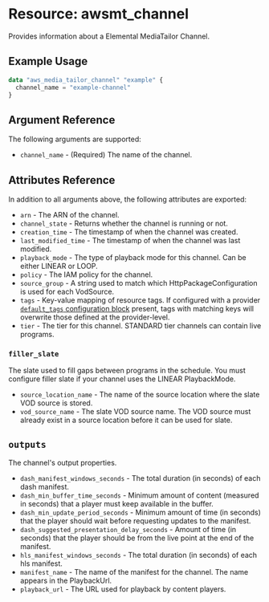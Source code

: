# Resource: awsmt_channel

Provides information about a Elemental MediaTailor Channel.

## Example Usage

```terraform
data "aws_media_tailor_channel" "example" {
  channel_name = "example-channel"
}
```

## Argument Reference
The following arguments are supported:

* `channel_name` - (Required) The name of the channel.

## Attributes Reference
In addition to all arguments above, the following attributes are exported:

* `arn` - The ARN of the channel.
* `channel_state` - Returns whether the channel is running or not.
* `creation_time` - The timestamp of when the channel was created.
* `last_modified_time` - The timestamp of when the channel was last modified.
* `playback_mode` - The type of playback mode for this channel. Can be either LINEAR or LOOP.
* `policy` - The IAM policy for the channel.
* `source_group` - A string used to match which HttpPackageConfiguration is used for each VodSource.
* `tags` - Key-value mapping of resource tags. If configured with a provider [`default_tags` configuration block](/docs/providers/aws/index.html#default_tags-configuration-block) present, tags with matching keys will overwrite those defined at the provider-level.
* `tier` - The tier for this channel. STANDARD tier channels can contain live programs.

### `filler_slate`
The slate used to fill gaps between programs in the schedule. You must configure filler slate if your channel uses the LINEAR PlaybackMode.

* `source_location_name` - The name of the source location where the slate VOD source is stored.
* `vod_source_name` - The slate VOD source name. The VOD source must already exist in a source location before it can be used for slate.

## `outputs`
The channel's output properties.

* `dash_manifest_windows_seconds` - The total duration (in seconds) of each dash manifest.
* `dash_min_buffer_time_seconds` - Minimum amount of content (measured in seconds) that a player must keep available in the buffer.
* `dash_min_update_period_seconds` - Minimum amount of time (in seconds) that the player should wait before requesting updates to the manifest.
* `dash_suggested_presentation_delay_seconds` - Amount of time (in seconds) that the player should be from the live point at the end of the manifest.
* `hls_manifest_windows_seconds` - The total duration (in seconds) of each hls manifest.
* `manifest_name` - The name of the manifest for the channel. The name appears in the PlaybackUrl.
* `playback_url` - The URL used for playback by content players.

